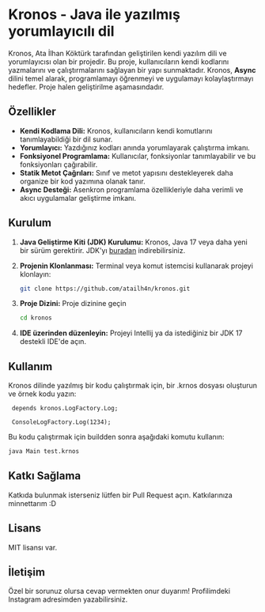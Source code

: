 # Kronos - Java ile yazılmış yorumlayıcılı dil

Kronos, Ata İlhan Köktürk tarafından geliştirilen kendi yazılım dili ve yorumlayıcısı olan bir projedir. Bu proje,
kullanıcıların kendi kodlarını yazmalarını ve
çalıştırmalarını sağlayan bir yapı sunmaktadır. Kronos, **Async** dilini temel alarak, programlamayı öğrenmeyi ve
uygulamayı kolaylaştırmayı hedefler. Proje halen geliştirilme aşamasındadır.

## Özellikler

- **Kendi Kodlama Dili:** Kronos, kullanıcıların kendi komutlarını tanımlayabildiği bir dil sunar.
- **Yorumlayıcı:** Yazdığınız kodları anında yorumlayarak çalıştırma imkanı.
- **Fonksiyonel Programlama:** Kullanıcılar, fonksiyonlar tanımlayabilir ve bu fonksiyonları çağırabilir.
- **Statik Metot Çağrıları:** Sınıf ve metot yapısını destekleyerek daha organize bir kod yazımına olanak tanır.
- **Async Desteği:** Asenkron programlama özellikleriyle daha verimli ve akıcı uygulamalar geliştirme imkanı.

## Kurulum

1. **Java Geliştirme Kiti (JDK) Kurulumu:**
   Kronos, Java 17 veya daha yeni bir sürüm gerektirir.
   JDK'yı [buradan](https://www.oracle.com/java/technologies/javase/jdk17-archive-downloads.html) indirebilirsiniz.

2. **Projenin Klonlanması:**
   Terminal veya komut istemcisi kullanarak projeyi klonlayın:
   ```bash
   git clone https://github.com/atailh4n/kronos.git
   ```
3. **Proje Dizini:**
   Proje dizinine geçin
   ```bash
   cd kronos
   ```
4. **IDE üzerinden düzenleyin:**
   Projeyi Intellij ya da istediğiniz bir JDK 17 destekli IDE'de açın.

## Kullanım

Kronos dilinde yazılmış bir kodu çalıştırmak için, bir .krnos dosyası oluşturun ve örnek kodu yazın:

  ```krnos
   depends kronos.LogFactory.Log;

   ConsoleLogFactory.Log(1234);
  ```

Bu kodu çalıştırmak için buildden sonra aşağıdaki komutu kullanın:

  ```bash
  java Main test.krnos
  ```

## Katkı Sağlama

Katkıda bulunmak isterseniz lütfen bir Pull Request açın. Katkılarınıza minnettarım :D

## Lisans

MIT lisansı var.

## İletişim

Özel bir sorunuz olursa cevap vermekten onur duyarım! Profilimdeki Instagram adresimden yazabilirsiniz.
